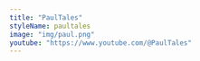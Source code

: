 ```yaml
---
title: "PaulTales"
styleName: paultales
image: "img/paul.png"
youtube: "https://www.youtube.com/@PaulTales"
---
```


